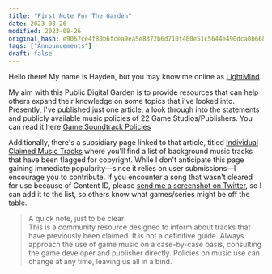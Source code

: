 ```yaml
---
title: "First Note For The Garden"
date: 2023-08-26
modified: 2023-08-26
original_hash: e9067ce4f80b6fcea9ea5e8372b6d710f460e51c5644e490dca0b668c9921818
tags: ["Announcements"]
draft: false
---
```



Hello there! My name is Hayden, but you may know me online as [LightMind](https://twitter.com/ItsLightMind).

My aim with this Public Digital Garden is to provide resources that can help others expand their knowledge on some topics that i've looked into. Presently, I've published just one article, a look through into the statements and publicly available music policies of 22 Game Studios/Publishers. You can read it here [Game Soundtrack Policies](/posts/game-soundtrack-policies)

Additionally, there's a subsidiary page linked to that article, titled [Individual Claimed Music Tracks](/posts/individual-claimed-music-tracks) where you'll find a list of background music tracks that have been flagged for copyright. While I don't anticipate this page gaining immediate popularity—since it relies on user submissions—I encourage you to contribute. If you encounter a song that wasn't cleared for use because of Content ID, please [send me a screenshot on Twitter](https://twitter.com/itslightmind), so I can add it to the list, so others know what games/series might be off the table.

> A quick note, just to be clear:  
> This is a community resource designed to inform about tracks that have previously been claimed. It is not a definitive guide. Always approach the use of game music on a case-by-case basis, consulting the game developer and publisher directly. Policies on music use can change at any time, leaving us all in a bind.
